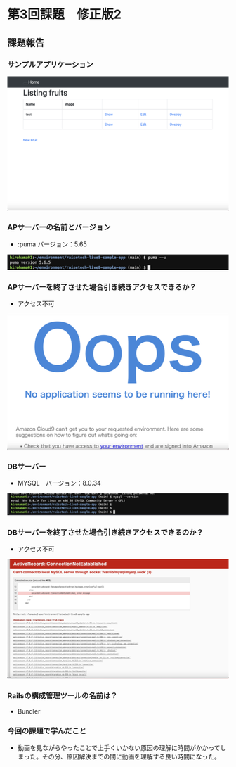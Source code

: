 # **第3回課題　修正版2**

## 課題報告

### サンプルアプリケーション
![a](./img/a.png)

### APサーバーの名前とバージョン
- :puma バージョン：5.65

![b](./img/b.png)

### APサーバーを終了させた場合引き続きアクセスできるか？
- アクセス不可

![c](./img/c.png)

### DBサーバー
- MYSQL　バージョン：8.0.34

![d](./img/d.png)

### DBサーバーを終了させた場合引き続きアクセスできるのか？
- アクセス不可

![e](./img/e.png)

### Railsの構成管理ツールの名前は？
- Bundler


### 今回の課題で学んだこと
- 動画を見ながらやったことで上手くいかない原因の理解に時間がかかってしまった。その分、原因解決までの間に動画を理解する良い時間になった。
